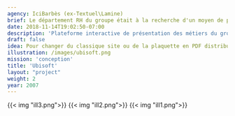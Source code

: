 ```yaml
---
agency: IciBarbès (ex-Textuel\Lamine)
brief: Le département RH du groupe était à la recherche d'un moyen de promotion des métiers du groupe à l'attention des étudiants et jeunes diplômés.
date: 2018-11-14T19:02:50-07:00
description: 'Plateforme interactive de présentation des métiers du groupe'
draft: false
idea: Pour changer du classique site ou de la plaquette en PDF distribuée dans les salons la proposition fut de conçevoir un espace en 2D isométrique à la manière des interfaces de certains jeux connus (Sims, Diablo, ..).
illustration: /images/ubisoft.png
mission: 'conception'
title: 'Ubisoft'
layout: "project"
weight: 2
year: 2007
---
```

{{< img "ill3.png">}}
{{< img "ill2.png">}}
{{< img "ill1.png">}}


